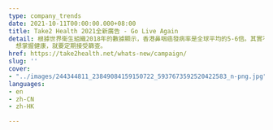 ```yaml
---
type: company_trends
date: 2021-10-11T00:00:00.000+08:00
title: Take2 Health 2021全新廣告 - Go Live Again
detail: 根據世界衛生組織2018年的數據顯示，香港鼻咽癌發病率是全球平均的5-6倍。其實不論年紀、性別及背景，任何人士都有機會患上鼻咽癌。作為鼻咽癌康復者兼香港著名喜劇演員，張達明先生曾因忽略身體警號而延誤求醫。
  想掌握健康，就要定期接受篩查。
href: https://take2health.net/whats-new/campaign/
slug: ''
cover:
- "../images/244344811_23849084159150722_5937673592520422583_n-png.jpg"
languages:
- en
- zh-CN
- zh-HK

---
```


